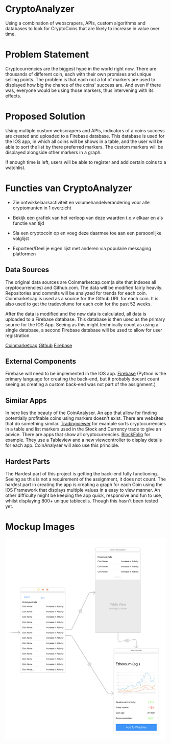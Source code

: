 # CryptoAnalyzer
Using a combination of webscrapers, APIs, custom algorithms and databases to look for CryptoCoins that are likely to increase in value over time.

# Problem Statement
Cryptocurrencies are the biggest hype in the world right now. There are thousands of different coin, each with their own promises and unique selling points. The problem is that each not a lot of markers are used to displayed how big the chance of the coins' success are. And even if there was, everyone would be using those markers, thus intervening with its effects.

# Proposed Solution
Using multiple custom webscrapers and APIs, indicators of a coins success are created and uploaded to a Firebase database. This database is used for the IOS app, in which all coins will be shows in a table, and the user will be able to sort the list by there preferred markers. The custom markers will be displayed alongside other markers in a graph. 

If enough time is left, users will be able to register and add certain coins to a watchlist. 

# Functies van CryptoAnalyzer

- Zie ontwikkelaarsactiviteit en volumehandelverandering voor alle cryptomunten in 1 overzicht

- Bekijk een grafiek van het verloop van deze waarden t.o.v elkaar en als functie van tijd

- Sla een cryptocoin op en voeg deze daarmee toe aan een persoonlijke volglijst

- Exporteer/Deel je eigen lijst met anderen via populaire messaging platformen

## Data Sources
The original data sources are Coinmarketcap.com(a site that indexes all cryptocurrencies) and Github.com.
The data will be modified fairly heavily. Repositories and commits will be analyzed for trends for each coin. Coinmarketcap is used as a source for the Github URL for each coin. It is also used to get the tradevolume for each coin for the past 52 weeks.

After the data is modified and the new data is calculated, all data is uploaded to a Firebase database. This database is then used as the primary source for the IOS App. Seeing as this might technically count as using a single database, a second Firebase database will be used to allow for user registration. 

[Coinmarketcap](www.coinmarketcap.com/)
[Github](www.github.com/)
[Firebase](firebase.google.com/)

## External Components
Firebase will need to be implemented in the IOS app. [Firebase](firebase.google.com/)
(Python is the primary language for creating the back-end, but it probably doesnt count seeing as creating a custom back-end was not part of the assignment.)

## Similar Apps
In here lies the beauty of the CoinAnalyser. An app that allow for finding potentially profitable coins using markers doesn't exist. There are websites that do something similar. [Tradingviewer](https://www.tradingview.com/markets/cryptocurrencies/quotes-all/) for example sorts cryptocurrencies in a table and list markers used in the Stock and Currency trade to give an advice. There are apps that show all cryptocurrencies. [BlockFolio](https://www.blockfolio.com/) for example. They use a Tableview and a new viewcontroller to display details for each app. CoinAnalyser will also use this principle. 

## Hardest Parts
The Hardest part of this project is getting the back-end fully functioning. Seeing as this is not a requirement of the assignment, it does not count. The hardest part in creating the app is creating a graph for each Coin using the IOS Framework that displays multiple values in a easy to view manner. An other difficulty might be keeping the app quick, responsive and fun to use, whilst displaying 800+ unique tablecells. Though this hasn't been tested yet. 

# Mockup Images
![Alt text](https://github.com/swcloud1/CryptoAnalyzer/blob/master/screenshot.png "Optional title")
